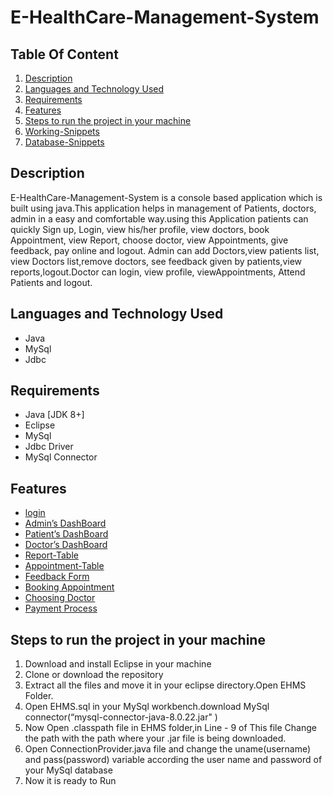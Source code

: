 # E-HealthCare-Management-System
<h2>Table Of Content</h2>
<ol>
  <li><a href="#description">Description</a></li>
  <li><a href="#lat">Languages and Technology Used</a></li>
  <li><a href="#Req">Requirements</li>
  <li><a href="#features">Features</a></li>
  <li><a href="#steps">Steps to run the project in your machine</a></li>
  <li ><a href="#ws">Working-Snippets</a></li>
  <li><a href="#cs"> Database-Snippets</a></li>

</ol>
<h2 id="description">Description</h2>
 E-HealthCare-Management-System is a console based application which is built using java.This application helps in management of  Patients, doctors, admin in a easy and comfortable way.using this Application patients can quickly Sign up, Login, view his/her profile, view doctors, book Appointment, view Report, choose doctor, view Appointments, give feedback, pay online and logout. Admin can add Doctors,view patients list, view Doctors list,remove doctors, see feedback given by patients,view reports,logout.Doctor can login, view profile, viewAppointments, Attend Patients and logout. 
 
 <h2 id="lat">Languages and Technology Used</h2>
 <ul>
  <li>Java</li>
  <li>MySql</li>
  <li>Jdbc</li>
</ul>
<h2 id="Req">Requirements</h2>
<ul>
  <li>Java [JDK 8+]</li>
  <li>Eclipse</li>
  <li>MySql</li>
  <li>Jdbc Driver</li>
  <li>MySql Connector</li>
</ul>
 <h2 id="features">Features</h2>
 <ul>
  <li><a href="#login">login</a></li>
  <li><a href="#Admin">Admin’s DashBoard</a></li>
  <li><a href="#Patient">Patient’s DashBoard</a></li>
  <li><a href="#Doctor">Doctor’s DashBoard</a></li>
  <li><a href="#Report">Report-Table</a></li>
  <li><a href="#Appointment">Appointment-Table</a></li>
  <li><a href="#feedback">Feedback Form</a></li>
  <li><a href="#Booking">Booking Appointment</li>
  <li ><a href="#choose">Choosing Doctor</a></li>
  <li ><a href="#Payment">Payment Process</a></li>
 </ul>
 <h2 id="steps">Steps to run the project in your machine</h2>
 <ol>
   <li>Download and install Eclipse in your machine</li>
    <li>Clone or download the repository</li>
    <li>Extract all the files and move it in your eclipse directory.Open EHMS Folder.</li>
   <li>Open EHMS.sql in your MySql workbench.download MySql connector(“mysql-connector-java-8.0.22.jar" ) </li>
   <li>Now Open .classpath file in EHMS folder,in Line - 9 of This file Change the  path with the path where your .jar file is being downloaded. </li>
   <li>Open ConnectionProvider.java file and change the uname(username) and pass(password) variable according the user name and password of your MySql database</li>
   <li>Now it is ready to Run</li>
 </ol>
 
